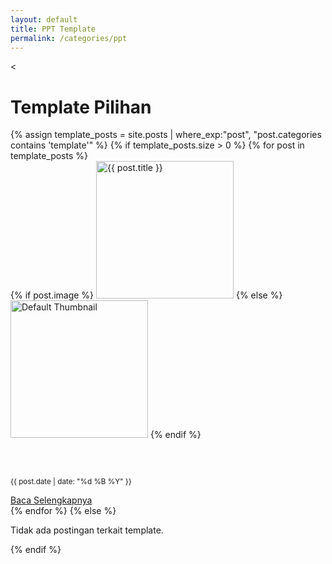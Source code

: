 ```yaml
---
layout: default
title: PPT Template
permalink: /categories/ppt
---
```

<!-- Sertakan Bootstrap CSS (pastikan tidak duplikat jika sudah ada di layout utama) -->
<link rel="stylesheet" href="https://stackpath.bootstrapcdn.com/bootstrap/4.5.2/css/bootstrap.min.css">
<<div class="container my-5">
  <h1 class="mb-5 text-center">Template Pilihan</h1>
  <div class="row">
    {% assign template_posts = site.posts | where_exp:"post", "post.categories contains 'template'" %}
    {% if template_posts.size > 0 %}
      {% for post in template_posts %}
        <div class="col-md-4 mb-4">
          <div class="card h-100 border-0 shadow-sm card-template">
            <div class="position-relative">
              {% if post.image %}
                <img src="/{{ post.image }}" class="card-img-top" alt="{{ post.title }}">
              {% else %}
                <img src="/assets/images/default-thumbnail.jpg" class="card-img-top" alt="Default Thumbnail">
              {% endif %}
              <div class="overlay position-absolute w-100 h-100 top-0 start-0 d-flex flex-column justify-content-end" style="background: rgba(0,0,0,0.4); opacity: 0; transition: opacity 0.3s;">
                <div class="p-3">
                  <h5 class="card-title text-white">{{ post.title }}</h5>
                </div>
              </div>
            </div>
            <div class="card-body d-flex flex-column">
              <p class="card-text text-muted"><small>{{ post.date | date: "%d %B %Y" }}</small></p>
              <a href="{{ post.url }}" class="btn btn-primary mt-auto">Baca Selengkapnya</a>
            </div>
          </div>
        </div>
      {% endfor %}
    {% else %}
      <div class="col-12">
        <p class="text-center">Tidak ada postingan terkait template.</p>
      </div>
    {% endif %}
  </div>
</div>

<!-- Custom CSS tambahan untuk tampilan modern -->
<style>
  .card-template .card-img-top {
    object-fit: cover;
    height: 220px;
  }
  .card-template .position-relative:hover .overlay {
    opacity: 1;
  }
  /* Tambahan responsive spacing jika diperlukan */
  @media (max-width: 768px) {
    .card-template .card-img-top {
      height: 180px;
    }
  }
</style>

<!-- Sertakan Bootstrap CSS (jika belum ada di layout utama) -->
<link rel="stylesheet" href="https://stackpath.bootstrapcdn.com/bootstrap/4.5.2/css/bootstrap.min.css">
